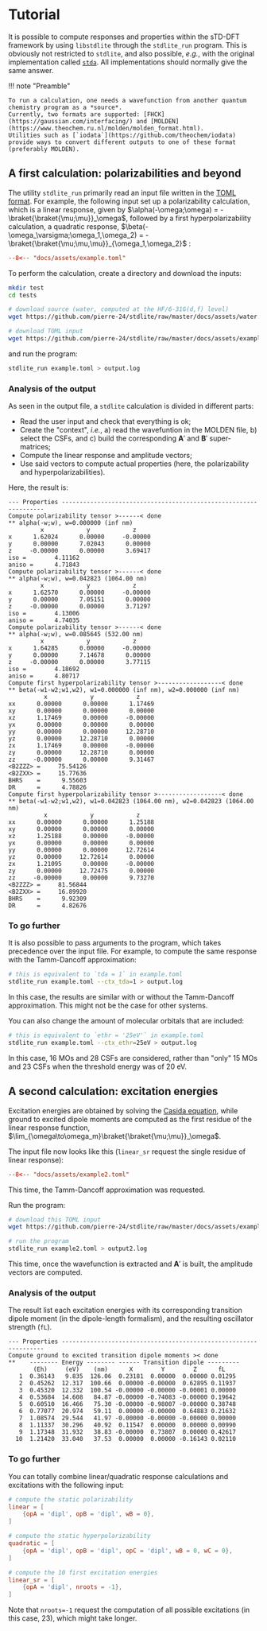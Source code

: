 # Tutorial

It is possible to compute responses and properties within the sTD-DFT framework by using `libstdlite` through the `stdlite_run` program.
This is obviously not restricted to `stdlite`, and also possible, *e.g.*, with the original implementation called [`stda`](https://github.com/grimme-lab/stda). 
All implementations should normally give the same answer.

!!! note "Preamble"

    To run a calculation, one needs a wavefunction from another quantum chemistry program as a *source*.
    Currently, two formats are supported: [FHCK](https://gaussian.com/interfacing/) and [MOLDEN](https://www.theochem.ru.nl/molden/molden_format.html).
    Utilities such as [`iodata`](https://github.com/theochem/iodata) provide ways to convert different outputs to one of these format (preferably MOLDEN).


## A first calculation: polarizabilities and beyond

The utility `stdlite_run` primarily read an input file written in the [TOML format](https://toml.io/).
For example, the following input set up a polarizability calculation, which is a linear response, given by $\alpha(-\omega;\omega) = -\braket{\braket{\mu;\mu}}_\omega$, followed by a first hyperpolarizability calculation, a quadratic response, $\beta(-\omega_\varsigma;\omega_1,\omega_2) = -\braket{\braket{\mu;\mu,\mu}}_{\omega_1,\omega_2}$ :

```toml
--8<-- "docs/assets/example.toml"
```

To perform the calculation, create a directory and download the inputs:

```bash
mkdir test
cd tests

# download source (water, computed at the HF/6-31G(d,f) level)
wget https://github.com/pierre-24/stdlite/raw/master/docs/assets/water.molden

# download TOML input
wget https://github.com/pierre-24/stdlite/raw/master/docs/assets/example.toml
```

and run the program:

```bash
stdlite_run example.toml > output.log
```

### Analysis of the output

As seen in the output file, a `stdlite` calculation is divided in different parts:

+ Read the user input and check that everything is ok;
+ Create the "context", *i.e.*, a) read the wavefuntion in the MOLDEN file, b) select the CSFs, and c) build the corresponding $\mathbf A'$ and $\mathbf B'$ super-matrices;
+ Compute the linear response and amplitude vectors;
+ Use said vectors to compute actual properties (here, the polarizability and hyperpolarizabilities).

Here, the result is:

```text 
--- Properties -----------------------------------------------------------------
Compute polarizability tensor >------< done
** alpha(-w;w), w=0.000000 (inf nm)
         x            y            z
x      1.62024      0.00000     -0.00000
y      0.00000      7.02043      0.00000
z     -0.00000      0.00000      3.69417
iso =        4.11162
aniso =      4.71843
Compute polarizability tensor >------< done
** alpha(-w;w), w=0.042823 (1064.00 nm)
         x            y            z
x      1.62570      0.00000     -0.00000
y      0.00000      7.05151      0.00000
z     -0.00000      0.00000      3.71297
iso =        4.13006
aniso =      4.74035
Compute polarizability tensor >------< done
** alpha(-w;w), w=0.085645 (532.00 nm)
         x            y            z
x      1.64285      0.00000     -0.00000
y      0.00000      7.14678      0.00000
z     -0.00000      0.00000      3.77115
iso =        4.18692
aniso =      4.80717
Compute first hyperpolarizability tensor >------------------< done
** beta(-w1-w2;w1,w2), w1=0.000000 (inf nm), w2=0.000000 (inf nm)
          x            y            z
xx      0.00000      0.00000      1.17469
xy      0.00000      0.00000      0.00000
xz      1.17469      0.00000     -0.00000
yx      0.00000      0.00000      0.00000
yy      0.00000      0.00000     12.28710
yz      0.00000     12.28710      0.00000
zx      1.17469      0.00000     -0.00000
zy      0.00000     12.28710      0.00000
zz     -0.00000      0.00000      9.31467
<B2ZZZ> =     75.54126
<B2ZXX> =     15.77636
BHRS    =      9.55603
DR      =      4.78826
Compute first hyperpolarizability tensor >------------------< done
** beta(-w1-w2;w1,w2), w1=0.042823 (1064.00 nm), w2=0.042823 (1064.00 nm)
          x            y            z
xx      0.00000      0.00000      1.25188
xy      0.00000      0.00000      0.00000
xz      1.25188      0.00000     -0.00000
yx      0.00000      0.00000      0.00000
yy      0.00000      0.00000     12.72614
yz      0.00000     12.72614      0.00000
zx      1.21095      0.00000     -0.00000
zy      0.00000     12.72475      0.00000
zz     -0.00000      0.00000      9.73270
<B2ZZZ> =     81.56844
<B2ZXX> =     16.89920
BHRS    =      9.92309
DR      =      4.82676
```

### To go further

It is also possible to pass arguments to the program, which takes precedence over the input file.
For example, to compute the same response with the Tamm-Dancoff approximation:

```bash
# this is equivalent to `tda = 1` in example.toml
stdlite_run example.toml --ctx_tda=1 > output.log
```

In this case, the results are similar with or without the Tamm-Dancoff approximation. This might not be the case for other systems.

You can also change the amount of molecular orbitals that are included:

```bash
# this is equivalent to `ethr = '25eV'` in example.toml
stdlite_run example.toml --ctx_ethr=25eV > output.log
```

In this case, 16 MOs and 28 CSFs are considered, rather than "only" 15 MOs and 23 CSFs when the threshold energy was of 20 eV.

## A second calculation: excitation energies

Excitation energies are obtained by solving the [Casida equation](theory.md#excitations), while ground to excited dipole moments are computed as the first residue of the linear response function, $\lim_{\omega\to\omega_m}\braket{\braket{\mu;\mu}}_\omega$.

The input file now looks like this (`linear_sr` request the single residue of linear response):

```toml
--8<-- "docs/assets/example2.toml"
```

This time, the Tamm-Dancoff approximation was requested.

Run the program:

```bash
# download this TOML input
wget https://github.com/pierre-24/stdlite/raw/master/docs/assets/example.toml

# run the program
stdlite_run example2.toml > output2.log
```

This time, once the wavefunction is extracted and $\mathbf A'$ is built, the amplitude vectors are computed.
 
### Analysis of the output

The result list each excitation energies with its corresponding transition dipole moment (in the dipole-length formalism), and the resulting oscillator strength (`fL`).

```text
--- Properties -----------------------------------------------------------------
Compute ground to excited transition dipole moments >< done
**    -------- Energy -------- ------ Transition dipole ---------
       (Eh)     (eV)    (nm)      X        Y        Z      fL   
   1  0.36143   9.835  126.06  0.23181  0.00000  0.00000 0.01295
   2  0.45262  12.317  100.66  0.00000 -0.00000  0.62895 0.11937
   3  0.45320  12.332  100.54 -0.00000 -0.00000 -0.00001 0.00000
   4  0.53684  14.608   84.87 -0.00000 -0.74083 -0.00000 0.19642
   5  0.60510  16.466   75.30 -0.00000 -0.98007 -0.00000 0.38748
   6  0.77077  20.974   59.11  0.00000 -0.00000  0.64883 0.21632
   7  1.08574  29.544   41.97 -0.00000 -0.00000 -0.00000 0.00000
   8  1.11337  30.296   40.92  0.11547  0.00000  0.00000 0.00990
   9  1.17348  31.932   38.83 -0.00000  0.73807  0.00000 0.42617
  10  1.21420  33.040   37.53  0.00000  0.00000 -0.16143 0.02110
```

### To go further

You can totally combine linear/quadratic response calculations and excitations with the following input:

```toml
# compute the static polarizability
linear = [
    {opA = 'dipl', opB = 'dipl', wB = 0}, 
]

# compute the static hyperpolarizability
quadratic = [
    {opA = 'dipl', opB = 'dipl', opC = 'dipl', wB = 0, wC = 0},
]

# compute the 10 first excitation energies
linear_sr = [
    {opA = 'dipl', nroots = -1},
]
```

Note that `nroots=-1` request the computation of all possible excitations (in this case, 23), which might take longer.